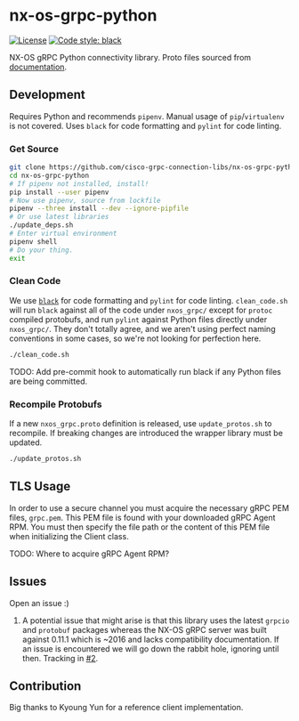 # nx-os-grpc-python

[![License](https://img.shields.io/badge/License-Apache%202.0-blue.svg)](https://opensource.org/licenses/Apache-2.0)
[![Code style: black](https://img.shields.io/badge/code%20style-black-000000.svg)](https://github.com/ambv/black)

NX-OS gRPC Python connectivity library. Proto files sourced from [documentation](https://www.cisco.com/c/en/us/td/docs/switches/datacenter/nexus9000/sw/7-x/programmability/guide/b_Cisco_Nexus_9000_Series_NX-OS_Programmability_Guide_7x/b_Cisco_Nexus_9000_Series_NX-OS_Programmability_Guide_7x_chapter_010111.html#id_41517).

## Development
Requires Python and recommends `pipenv`. Manual usage of `pip`/`virtualenv` is not covered. Uses `black` for code formatting and `pylint` for code linting.

### Get Source

```bash
git clone https://github.com/cisco-grpc-connection-libs/nx-os-grpc-python.git
cd nx-os-grpc-python
# If pipenv not installed, install!
pip install --user pipenv
# Now use pipenv, source from lockfile
pipenv --three install --dev --ignore-pipfile
# Or use latest libraries
./update_deps.sh
# Enter virtual environment
pipenv shell
# Do your thing.
exit
```

### Clean Code
We use [`black`](https://github.com/ambv/black) for code formatting and `pylint` for code linting. `clean_code.sh` will run `black` against all of the code under `nxos_grpc/` except for `protoc` compiled protobufs, and run `pylint` against Python files directly under `nxos_grpc/`. They don't totally agree, and we aren't using perfect naming conventions in some cases, so we're not looking for perfection here.

```bash
./clean_code.sh
```

TODO: Add pre-commit hook to automatically run black if any Python files are being committed.

### Recompile Protobufs
If a new `nxos_grpc.proto` definition is released, use `update_protos.sh` to recompile. If breaking changes are introduced the wrapper library must be updated.

```bash
./update_protos.sh
```

## TLS Usage
In order to use a secure channel you must acquire the necessary gRPC PEM files, `grpc.pem`. This PEM file is found with your downloaded gRPC Agent RPM. You must then specify the file path or the content of this PEM file when initializing the Client class.

TODO: Where to acquire gRPC Agent RPM?

## Issues
Open an issue :)

1. A potential issue that might arise is that this library uses the latest `grpcio` and `protobuf` packages whereas the NX-OS gRPC server was built against 0.11.1 which is ~2016 and lacks compatibility documentation. If an issue is encountered we will go down the rabbit hole, ignoring until then. Tracking in [#2](https://github.com/cisco-grpc-connection-libs/nx-os-grpc-python/issues/2).

## Contribution
Big thanks to Kyoung Yun for a reference client implementation.
